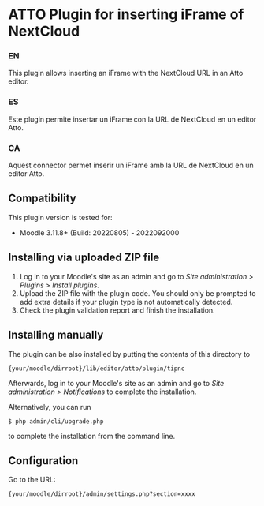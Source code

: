 # ATTO Plugin for inserting iFrame of NextCloud

### EN
This plugin allows inserting an iFrame with the NextCloud URL in an Atto editor.

### ES
Este plugin permite insertar un iFrame con la URL de NextCloud en un editor Atto.

### CA
Aquest connector permet inserir un iFrame amb la URL de NextCloud en un editor Atto.

## Compatibility

This plugin version is tested for:

* Moodle 3.11.8+ (Build: 20220805) - 2022092000


## Installing via uploaded ZIP file ##

1. Log in to your Moodle's site as an admin and go to _Site administration >
   Plugins > Install plugins_.
2. Upload the ZIP file with the plugin code. You should only be prompted to add
   extra details if your plugin type is not automatically detected.
3. Check the plugin validation report and finish the installation.

## Installing manually ##

The plugin can be also installed by putting the contents of this directory to

    {your/moodle/dirroot}/lib/editor/atto/plugin/tipnc

Afterwards, log in to your Moodle's site as an admin and go to _Site administration >
Notifications_ to complete the installation.

Alternatively, you can run

    $ php admin/cli/upgrade.php

to complete the installation from the command line.

## Configuration

Go to the URL:

    {your/moodle/dirroot}/admin/settings.php?section=xxxx
